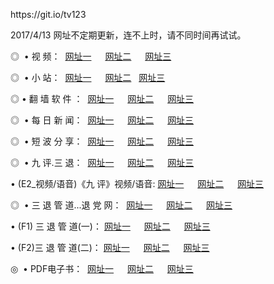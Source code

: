<p>https://git.io/tv123<p>2017/4/13 网址不定期更新，连不上时，请不同时间再试试。
<p>◎   • 视 频： 
<a href="http://w3.onmypc.biz/tv/index.html" target="_blank">网址一</a> 　 
<a href="http://w3.onmypc.biz/9018.html" target="_blank">网址二</a> 　 
<a href="http://w3.onmypc.biz/9449.html" target="_blank">网址三</a></p>
<p>◎ </span>  •  小 站：  
<a href="http://w3.onmypc.biz/go/tv4.html" target="_blank">网址一</a> 　 
<a href="http://w3.onmypc.biz/go/tv5.html" target="_blank">网址二</a>   
<a href="http://w3.onmypc.biz/go/tv6.html" target="_blank">网址三</a></p>
<p>◎  • 翻 墙 软 件 ：  
<a href="http://w3.onmypc.biz/ff/index.html" target="_blank">网址一</a> 　 
<a href="http://w3.onmypc.biz/s/read/a1_nd.html" target="_blank">网址二</a> 　 
<a href="http://w3.onmypc.biz/ff/index.html" target="_blank">网址三</a></p>
<p>◎ </span>  • 每 日 新 闻：  
<a href="http://w3.onmypc.biz/day/index.html" target="_blank">网址一</a> 　 
<a href="http://w3.onmypc.biz/day/index.html" target="_blank">网址二</a> 　 
<a href="http://w3.onmypc.biz/day/index.html" target="_blank">网址三</a></p>
<p>◎ </span>  • 短 波 分 享：  
<a href="http://w3.onmypc.biz/h/index.html" target="_blank">网址一</a> 　 
<a href="http://w3.onmypc.biz/h/index.html" target="_blank">网址二</a> 　 
<a href="http://w3.onmypc.biz/h/index.html" target="_blank">网址三</a></p>
<p>◎   • 九 评.三 退：  
<a href="http://w3.onmypc.biz/tt/index.html" target="_blank">网址一</a> 　 
<a href="http://w3.onmypc.biz/v2/index.html" target="_blank">网址二</a> 　 
<a href="http://w3.onmypc.biz/t/index.html" target="_blank">网址三</a> 　</p>
<p>  • (E2_视频/语音)《九 评》视频/语音: 
<a href="http://w3.onmypc.biz/7738.html" target="_blank">网址一</a> 　 
<a href="http://w3.onmypc.biz/7614.html" target="_blank">网址二</a> 　 
<a href="http://w3.onmypc.biz/7633.html" target="_blank">网址三</a></p>
<p>◎   • 三 退 管 道...退 党 网：  
<a href="http://w3.onmypc.biz/go/td1.html" target="_blank">网址一</a> 　 
<a href="http://w3.onmypc.biz/go/td2.html" target="_blank">网址二</a> 　 
<a href="http://w3.onmypc.biz/go/td3.html" target="_blank">网址三</a></p>
<p>  • (F1) 三 退 管 道(一)： 
<a href="http://w3.onmypc.biz/dd/" target="_blank">网址一</a> 　 
<a href="http://w3.onmypc.biz/s/read/a1_tdx.html" target="_blank">网址二</a> 　 
<a href="http://w3.onmypc.biz/dd/" target="_blank">网址三</a></p>
<p>  • (F2)三 退 管 道(二)： 
<a href="http://w3.onmypc.biz/d/" target="_blank">网址一</a> 　 
<a href="http://w3.onmypc.biz/d/" target="_blank">网址二</a> 　 
<a href="http://w3.onmypc.biz/d/" target="_blank">网址三</a></p>
<p>◎   • PDF电子书：  
<a href="http://w3.onmypc.biz/p/" target="_blank">网址一</a> 　 
<a href="http://w3.onmypc.biz/p/" target="_blank">网址二</a> 　 
<a href="http://w3.onmypc.biz/p/" target="_blank">网址三</a></p>

